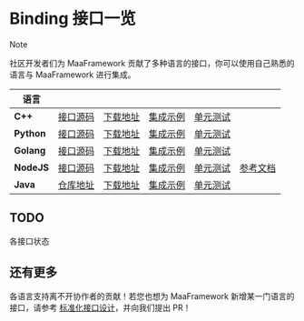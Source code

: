 # Binding 接口一览

> [!NOTE]
> 社区开发者们为 MaaFramework 贡献了多种语言的接口，你可以使用自己熟悉的语言与 MaaFramework 进行集成。

| 语言       |                                                                                    |                                                                       |                                                                                           |                                                                                        |                                             |
| ---------- | ---------------------------------------------------------------------------------- | --------------------------------------------------------------------- | ----------------------------------------------------------------------------------------- | -------------------------------------------------------------------------------------- | ------------------------------------------- |
| **C++**    | [接口源码](https://github.com/MaaXYZ/MaaFramework/tree/main/include)               | [下载地址](https://github.com/MaaXYZ/MaaFramework/releases)           | [集成示例](https://github.com/MaaXYZ/MaaFramework/blob/main/sample/cpp)                   | [单元测试](https://github.com/MaaXYZ/MaaFramework/tree/main/test)                      |
| **Python** | [接口源码](https://github.com/MaaXYZ/MaaFramework/tree/main/source/binding/Python) | [下载地址](https://pypi.org/project/MaaFw/)                           | [集成示例](https://github.com/MaaXYZ/MaaFramework/tree/main/sample/python)                | [单元测试](https://github.com/MaaXYZ/MaaFramework/tree/main/test/python)               |
| **Golang** | [接口源码](https://github.com/MaaXYZ/maa-framework-go)                             | [下载地址](https://github.com/MaaXYZ/maa-framework-go)                | [集成示例](https://github.com/MaaXYZ/maa-framework-go/tree/main/examples)                 | [单元测试](https://github.com/MaaXYZ/maa-framework-go/tree/main/test)                  |
| **NodeJS** | [接口源码](../binding/NodeJS/J1.1-快速开始)                                        | [下载地址](https://npmjs.com/@maaxyz/maa-node)                        | [集成示例](https://github.com/MaaXYZ/MaaFramework/tree/main/sample/nodejs)                | [单元测试](https://github.com/MaaXYZ/MaaFramework/tree/main/test/nodejs)               | [参考文档](../binding/NodeJS/J1.1-快速开始) |
| **Java**   | [仓库地址](https://github.com/hanhuoer/maa-framework-java)                         | [下载地址](https://central.sonatype.com/namespace/io.github.hanhuoer) | [集成示例](https://github.com/hanhuoer/maa-framework-java/blob/main/maa-sample/README.md) | [单元测试](https://github.com/hanhuoer/maa-framework-java/blob/main/maa-core/src/test) |

## TODO

各接口状态

## 还有更多

各语言支持离不开协作者的贡献！若您也想为 MaaFramework 新增某一门语言的接口，请参考 [标准化接口设计](../framework/4.2-StandardizedInterfaceDesign.md)，并向我们提出 PR！
